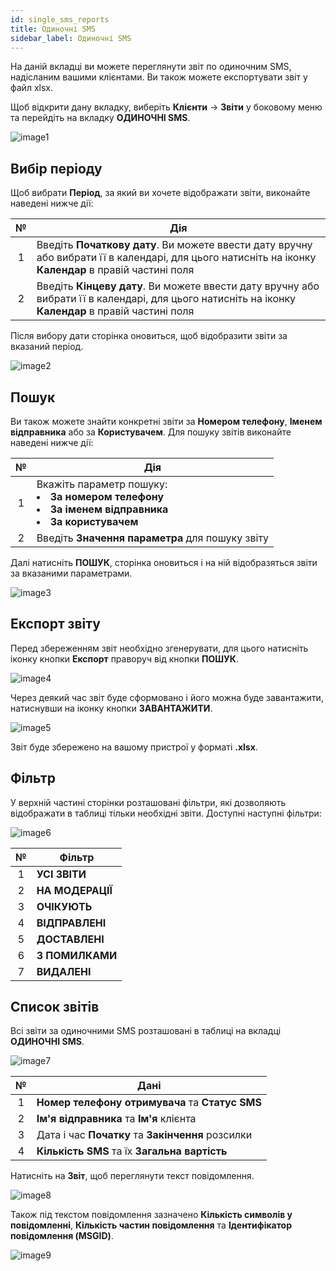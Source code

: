```yaml
---
id: single_sms_reports
title: Одиночні SMS
sidebar_label: Одиночні SMS
---
```


На даній вкладці ви можете переглянути звіт по одиночним SMS, надісланим вашими клієнтами. Ви також можете експортувати звіт у файл xlsx.

Щоб відкрити дану вкладку, виберіть **Клієнти** → **Звіти** у боковому меню та перейдіть на вкладку **ОДИНОЧНІ SMS**.

![image1](/img/uk/admin_reports_single_sms/image1.png)

## Вибір періоду

Щоб вибрати **Період**, за який ви хочете відображати звіти, виконайте наведені нижче дії:

|  №  | Дія |
| :-: | --- |
| 1 | Введіть **Початкову дату**. Ви можете ввести дату вручну або вибрати її в календарі, для цього натисніть на іконку **Календар** в правій частині поля |
| 2 | Введіть **Кінцеву дату**. Ви можете ввести дату вручну або вибрати її в календарі, для цього натисніть на іконку **Календар** в правій частині поля |

Після вибору дати сторінка оновиться, щоб відобразити звіти за вказаний період.

![image2](/img/uk/admin_reports_single_sms/image2.png)

## Пошук

Ви також можете знайти конкретні звіти за **Номером телефону**, **Іменем відправника** або за **Користувачем**. Для пошуку звітів виконайте наведені нижче дії:

|  №  | Дія |
| :-: | --- |
| 1 | Вкажіть параметр пошуку: <li>**За номером телефону**</li> <li>**За іменем відправника**</li> <li>**За користувачем**</li> |
| 2 | Введіть **Значення параметра** для пошуку звіту |

Далі натисніть **ПОШУК**, сторінка оновиться і на ній відобразяться звіти за вказаними параметрами.

![image3](/img/uk/admin_reports_single_sms/image3.png)

## Експорт звіту

Перед збереженням звіт необхідно згенерувати, для цього натисніть іконку кнопки **Експорт** праворуч від кнопки **ПОШУК**.

![image4](/img/uk/admin_reports_single_sms/image4.png)

Через деякий час звіт буде сформовано і його можна буде завантажити, натиснувши на іконку кнопки **ЗАВАНТАЖИТИ**.

![image5](/img/uk/admin_reports_single_sms/image5.png)

Звіт буде збережено на вашому пристрої у форматі **.xlsx**.

## Фільтр

У верхній частині сторінки розташовані фільтри, які дозволяють відображати в таблиці тільки необхідні звіти. Доступні наступні фільтри:

![image6](/img/uk/admin_reports_single_sms/image6.png)

|  №  | Фільтр |
| :-: | ------ |
| 1 | **УСІ ЗВІТИ** |
| 2 | **НА МОДЕРАЦІЇ** |
| 3 | **ОЧІКУЮТЬ** |
| 4 | **ВІДПРАВЛЕНІ** |
| 5 | **ДОСТАВЛЕНІ** |
| 6 | **З ПОМИЛКАМИ** |
| 7 | **ВИДАЛЕНІ** |

## Список звітів

Всі звіти за одиночними SMS розташовані в таблиці на вкладці **ОДИНОЧНІ SMS**.

![image7](/img/uk/admin_reports_single_sms/image7.png)

|  №  | Дані |
| :-: | ---- |
| 1 | **Номер телефону отримувача** та **Статус SMS** |
| 2 | **Ім'я відправника** та **Ім'я** клієнта |
| 3 | Дата і час **Початку** та **Закінчення** розсилки |
| 4 | **Кількість SMS** та їх **Загальна вартість** |

Натисніть на **Звіт**, щоб переглянути текст повідомлення.

![image8](/img/uk/admin_reports_single_sms/image8.png)

Також під текстом повідомлення зазначено **Кількість символів у повідомленні**, **Кількість частин повідомлення** та **Ідентифікатор повідомлення (MSGID)**.

![image9](/img/uk/admin_reports_single_sms/image9.png)
